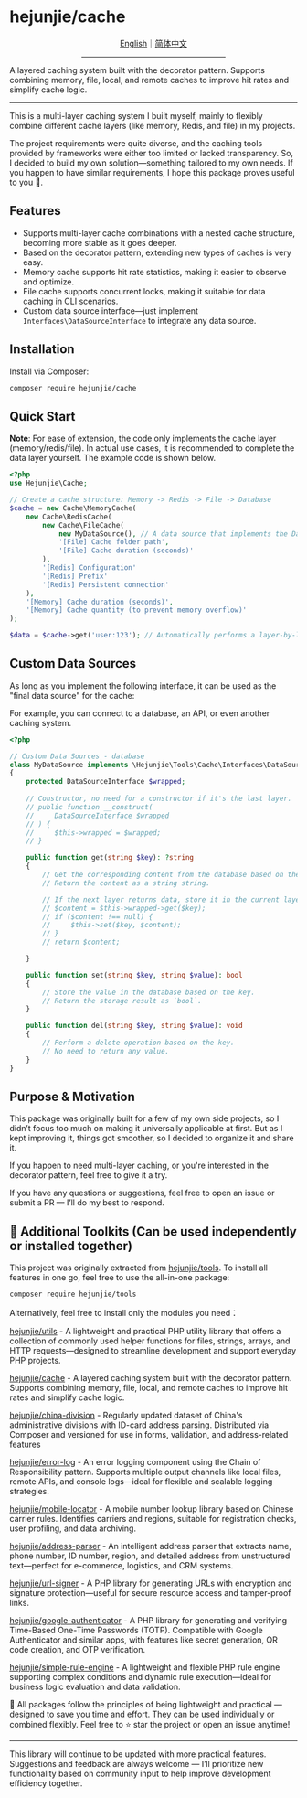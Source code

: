 # hejunjie/cache

<div align="center">
  <a href="./README.md">English</a>｜<a href="./README.zh-CN.md">简体中文</a>
  <hr width="50%"/>
</div>

A layered caching system built with the decorator pattern. Supports combining memory, file, local, and remote caches to improve hit rates and simplify cache logic.

---

This is a multi-layer caching system I built myself, mainly to flexibly combine different cache layers (like memory, Redis, and file) in my projects.

The project requirements were quite diverse, and the caching tools provided by frameworks were either too limited or lacked transparency. So, I decided to build my own solution—something tailored to my own needs.
If you happen to have similar requirements, I hope this package proves useful to you 🙌.

## Features

- Supports multi-layer cache combinations with a nested cache structure, becoming more stable as it goes deeper.
- Based on the decorator pattern, extending new types of caches is very easy.
- Memory cache supports hit rate statistics, making it easier to observe and optimize.
- File cache supports concurrent locks, making it suitable for data caching in CLI scenarios.
- Custom data source interface—just implement `Interfaces\DataSourceInterface` to integrate any data source.


## Installation

Install via Composer:

```bash
composer require hejunjie/cache
```

## Quick Start

**Note**: For ease of extension, the code only implements the cache layer (memory/redis/file). In actual use cases, it is recommended to complete the data layer yourself. The example code is shown below.

```php
<?php
use Hejunjie\Cache;

// Create a cache structure: Memory -> Redis -> File -> Database
$cache = new Cache\MemoryCache(
    new Cache\RedisCache(
        new Cache\FileCache(
            new MyDataSource(), // A data source that implements the DataSourceInterface.
            '[File] Cache folder path',
            '[File] Cache duration (seconds)'
        ),
        '[Redis] Configuration'
        '[Redis] Prefix'
        '[Redis] Persistent connection'
    ),
    '[Memory] Cache duration (seconds)',
    '[Memory] Cache quantity (to prevent memory overflow)'
);

$data = $cache->get('user:123'); // Automatically performs a layer-by-layer lookup, with cache misses propagating down to the underlying data source.
```

## Custom Data Sources

As long as you implement the following interface, it can be used as the "final data source" for the cache:

For example, you can connect to a database, an API, or even another caching system.

```php
<?php

// Custom Data Sources - database
class MyDataSource implements \Hejunjie\Tools\Cache\Interfaces\DataSourceInterface
{
    protected DataSourceInterface $wrapped;
    
    // Constructor, no need for a constructor if it's the last layer.
    // public function __construct(
    //     DataSourceInterface $wrapped
    // ) {
    //     $this->wrapped = $wrapped;
    // }

    public function get(string $key): ?string
    {
        // Get the corresponding content from the database based on the key.
        // Return the content as a string string.

        // If the next layer returns data, store it in the current layer. If it's the last layer, the following code is not needed.
        // $content = $this->wrapped->get($key);
        // if ($content !== null) {
        //     $this->set($key, $content);
        // }
        // return $content;

    }

    public function set(string $key, string $value): bool
    {
        // Store the value in the database based on the key.
        // Return the storage result as `bool`.
    }

    public function del(string $key, string $value): void
    {
        // Perform a delete operation based on the key.
        // No need to return any value.
    }
}

```

## Purpose & Motivation

This package was originally built for a few of my own side projects, so I didn’t focus too much on making it universally applicable at first. But as I kept improving it, things got smoother, so I decided to organize it and share it.

If you happen to need multi-layer caching, or you're interested in the decorator pattern, feel free to give it a try.

If you have any questions or suggestions, feel free to open an issue or submit a PR — I’ll do my best to respond.

## 🔧 Additional Toolkits (Can be used independently or installed together)

This project was originally extracted from [hejunjie/tools](https://github.com/zxc7563598/php-tools).
To install all features in one go, feel free to use the all-in-one package:

```bash
composer require hejunjie/tools
```

Alternatively, feel free to install only the modules you need：

[hejunjie/utils](https://github.com/zxc7563598/php-utils) - A lightweight and practical PHP utility library that offers a collection of commonly used helper functions for files, strings, arrays, and HTTP requests—designed to streamline development and support everyday PHP projects.

[hejunjie/cache](https://github.com/zxc7563598/php-cache) - A layered caching system built with the decorator pattern. Supports combining memory, file, local, and remote caches to improve hit rates and simplify cache logic.

[hejunjie/china-division](https://github.com/zxc7563598/php-china-division) - Regularly updated dataset of China's administrative divisions with ID-card address parsing. Distributed via Composer and versioned for use in forms, validation, and address-related features

[hejunjie/error-log](https://github.com/zxc7563598/php-error-log) - An error logging component using the Chain of Responsibility pattern. Supports multiple output channels like local files, remote APIs, and console logs—ideal for flexible and scalable logging strategies.

[hejunjie/mobile-locator](https://github.com/zxc7563598/php-mobile-locator) - A mobile number lookup library based on Chinese carrier rules. Identifies carriers and regions, suitable for registration checks, user profiling, and data archiving.

[hejunjie/address-parser](https://github.com/zxc7563598/php-address-parser) - An intelligent address parser that extracts name, phone number, ID number, region, and detailed address from unstructured text—perfect for e-commerce, logistics, and CRM systems.

[hejunjie/url-signer](https://github.com/zxc7563598/php-url-signer) - A PHP library for generating URLs with encryption and signature protection—useful for secure resource access and tamper-proof links.

[hejunjie/google-authenticator](https://github.com/zxc7563598/php-google-authenticator) - A PHP library for generating and verifying Time-Based One-Time Passwords (TOTP). Compatible with Google Authenticator and similar apps, with features like secret generation, QR code creation, and OTP verification.

[hejunjie/simple-rule-engine](https://github.com/zxc7563598/php-simple-rule-engine) - A lightweight and flexible PHP rule engine supporting complex conditions and dynamic rule execution—ideal for business logic evaluation and data validation.

👀 All packages follow the principles of being lightweight and practical — designed to save you time and effort. They can be used individually or combined flexibly. Feel free to ⭐ star the project or open an issue anytime!

---

This library will continue to be updated with more practical features. Suggestions and feedback are always welcome — I’ll prioritize new functionality based on community input to help improve development efficiency together.
